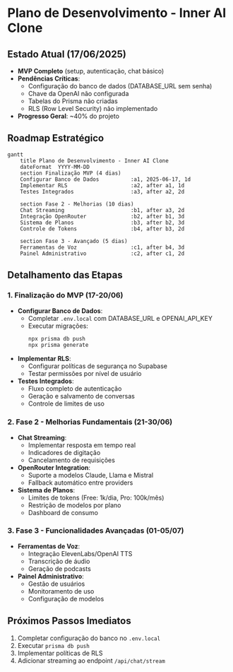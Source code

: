 # Plano de Desenvolvimento - Inner AI Clone

## Estado Atual (17/06/2025)
- **MVP Completo** (setup, autenticação, chat básico)
- **Pendências Críticas**:
  - Configuração do banco de dados (DATABASE_URL sem senha)
  - Chave da OpenAI não configurada
  - Tabelas do Prisma não criadas
  - RLS (Row Level Security) não implementado
- **Progresso Geral**: ~40% do projeto

## Roadmap Estratégico

```mermaid
gantt
    title Plano de Desenvolvimento - Inner AI Clone
    dateFormat  YYYY-MM-DD
    section Finalização MVP (4 dias)
    Configurar Banco de Dados          :a1, 2025-06-17, 1d
    Implementar RLS                    :a2, after a1, 1d
    Testes Integrados                  :a3, after a2, 2d

    section Fase 2 - Melhorias (10 dias)
    Chat Streaming                     :b1, after a3, 2d
    Integração OpenRouter              :b2, after b1, 3d
    Sistema de Planos                  :b3, after b2, 3d
    Controle de Tokens                 :b4, after b3, 2d

    section Fase 3 - Avançado (5 dias)
    Ferramentas de Voz                 :c1, after b4, 3d
    Painel Administrativo              :c2, after c1, 2d
```

## Detalhamento das Etapas

### 1. Finalização do MVP (17-20/06)
- **Configurar Banco de Dados**:
  - Completar `.env.local` com DATABASE_URL e OPENAI_API_KEY
  - Executar migrações:
    ```bash
    npx prisma db push
    npx prisma generate
    ```
- **Implementar RLS**:
  - Configurar políticas de segurança no Supabase
  - Testar permissões por nível de usuário
- **Testes Integrados**:
  - Fluxo completo de autenticação
  - Geração e salvamento de conversas
  - Controle de limites de uso

### 2. Fase 2 - Melhorias Fundamentais (21-30/06)
- **Chat Streaming**:
  - Implementar resposta em tempo real
  - Indicadores de digitação
  - Cancelamento de requisições
- **OpenRouter Integration**:
  - Suporte a modelos Claude, Llama e Mistral
  - Fallback automático entre providers
- **Sistema de Planos**:
  - Limites de tokens (Free: 1k/dia, Pro: 100k/mês)
  - Restrição de modelos por plano
  - Dashboard de consumo

### 3. Fase 3 - Funcionalidades Avançadas (01-05/07)
- **Ferramentas de Voz**:
  - Integração ElevenLabs/OpenAI TTS
  - Transcrição de áudio
  - Geração de podcasts
- **Painel Administrativo**:
  - Gestão de usuários
  - Monitoramento de uso
  - Configuração de modelos

## Próximos Passos Imediatos
1. Completar configuração do banco no `.env.local`
2. Executar `prisma db push`
3. Implementar políticas de RLS
4. Adicionar streaming ao endpoint `/api/chat/stream`